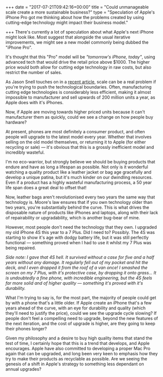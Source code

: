 +++
date = "2017-07-21T09:42:16+00:00"
title = "Could unmanageable scale create a more sustainable business?"
type = "Speculation of Apple's iPhone Pro got me thinking about how the problems created by using cutting-edge technology might impact their business model."

+++
There's currently a lot of speculation about what Apple's next iPhone might look like. Most suggest that alongside the usual iterative improvements, we might see a new model commonly being dubbed the "iPhone Pro".

It's thought that this "Pro" model will be _"tomorrow's iPhone, today"_, using advanced tech that would drive the retail price above $1000. The higher price would both allow for cutting edge technology in raw costs, but also restrict the number of sales.

As Jason Snell touches on in a [recent article](http://www.macworld.com/article/3207552/iphone-ipad/apples-risky-balancing-act-with-the-next-iphone.html), scale can be a real problem if you're trying to push the technological boundaries. Often, manufacturing cutting edge technologies is considerably less efficient, making it almost impossible to manufacturer and sell upwards of 200 million units a year, as Apple does with it's iPhones.

Now, if Apple are moving towards higher priced units because it can't manufacturer them as quickly, could we see a change on how people buy hardware?

At present, phones are most definitely a consumer product, and often people will upgrade to the latest model every year. Whether that involves selling on the old model themselves, or returning it to Apple (for either recycling or sale) — it's obvious that this is a grossly inefficient model and incredibly wasteful.

I'm no eco-warrior, but strongly believe we should be buying products that endure and have as long a lifespan as possible. Not only is it wonderful watching a quality product like a leather jacket or bag age gracefully and develop a unique patina, but it's much kinder on our dwindling resources. Even if a product has a highly wasteful manufacturing process, a 50 year life span does a great deal to offset that!

Now, leather bags aren't revolutionised every two years the same way that technology is. Moore's law ensures that if you own technology older than two years, you're substantially behind the curve. This is what drives the disposable nature of products like iPhones and laptops, along with their lack of repairability or upgradability, which is another bug-bear of mine.

However, most people don't need the technology that they own. I upgraded my old iPhone 4S this year to a 7 Plus. Did I need to? Possibly. The 4S was starting to show it's age with dodgy battery life, but it was still perfectly functional — something proved when I had to use it whilst my 7 Plus was being repaired.

_*Side note:* I gave that 4S hell. It survived without a case for five and a half years without any damage. It regularly fell out of my pocket and hit the deck, and I even dropped it from the roof of a van once! I smashed the screen on my 7 Plus, with it's protective case, by dropping it onto grass... It is undoubtedly a fine phone, with incredible engineering, but the 4S feels far more solid and of higher quality — something it's proved with it's durability._

What I'm trying to say is, for the most part, the majority of people could get by with a phone that's a little older. If Apple create an iPhone that's a few years ahead of the curve, with an eye for durability and quality (which they'll need to justify the price), could we see the upgrade cycle slowing? If people don't feel a compelling need to upgrade, beyond the new features of the next iteration, and the cost of upgrade is higher, are they going to keep their phones longer?

Given my philosophy and a desire to buy high quality items that stand the test of time, I certainly hope that this is a trend that develops, and Apple encourages. Apple have also committed to developing a proper Mac Pro again that can be upgraded, and long been very keen to emphasis how they try to make their products as recyclable as possible. Are we seeing the genesis of a shift in Apple's strategy to something less dependant on annual upgrades?